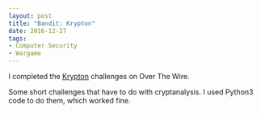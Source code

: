 ```yaml
---
layout: post
title: "Bandit: Krypton"
date: 2016-12-27
tags:
- Computer Security
- Wargame
---
```


I completed the <a href="http://overthewire.org/wargames/krypton/">Krypton</a>
challenges on Over The Wire. 
<!--end excerpt-->

Some short challenges that have to do with cryptanalysis. I used Python3
code to do them, which worked fine.
